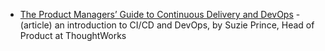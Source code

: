 - [The Product Managers’ Guide to Continuous Delivery and DevOps](https://www.mindtheproduct.com/2016/02/what-the-hell-are-ci-cd-and-devops-a-cheatsheet-for-the-rest-of-us/) - (article) an introduction to CI/CD and DevOps, by Suzie Prince, Head of Product at ThoughtWorks
